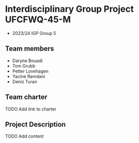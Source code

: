 # Interdisciplinary Group Project UFCFWQ-45-M
* 2023/24 IGP Group 5

## Team members
* Daryne Bouadi
* Tom Grubb
* Petter Lovehagen
* Yacine Ramdani
* Deniz Turan


## Team charter

TODO Add link to charter

## Project Description

TODO Add content



